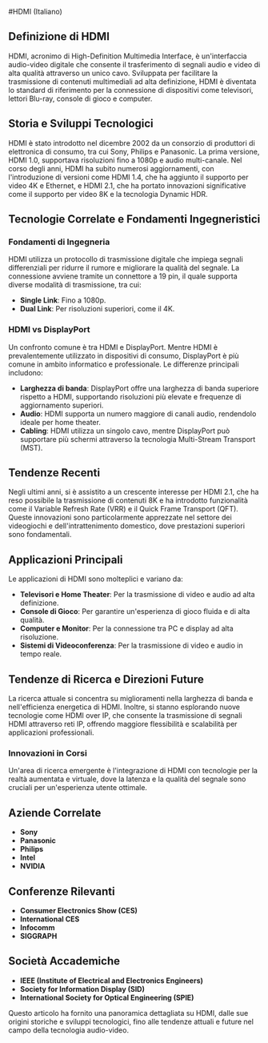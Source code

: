 #HDMI (Italiano)

## Definizione di HDMI
HDMI, acronimo di High-Definition Multimedia Interface, è un'interfaccia audio-video digitale che consente il trasferimento di segnali audio e video di alta qualità attraverso un unico cavo. Sviluppata per facilitare la trasmissione di contenuti multimediali ad alta definizione, HDMI è diventata lo standard di riferimento per la connessione di dispositivi come televisori, lettori Blu-ray, console di gioco e computer.

## Storia e Sviluppi Tecnologici
HDMI è stato introdotto nel dicembre 2002 da un consorzio di produttori di elettronica di consumo, tra cui Sony, Philips e Panasonic. La prima versione, HDMI 1.0, supportava risoluzioni fino a 1080p e audio multi-canale. Nel corso degli anni, HDMI ha subito numerosi aggiornamenti, con l'introduzione di versioni come HDMI 1.4, che ha aggiunto il supporto per video 4K e Ethernet, e HDMI 2.1, che ha portato innovazioni significative come il supporto per video 8K e la tecnologia Dynamic HDR.

## Tecnologie Correlate e Fondamenti Ingegneristici
### Fondamenti di Ingegneria
HDMI utilizza un protocollo di trasmissione digitale che impiega segnali differenziali per ridurre il rumore e migliorare la qualità del segnale. La connessione avviene tramite un connettore a 19 pin, il quale supporta diverse modalità di trasmissione, tra cui:

- **Single Link**: Fino a 1080p.
- **Dual Link**: Per risoluzioni superiori, come il 4K.

### HDMI vs DisplayPort
Un confronto comune è tra HDMI e DisplayPort. Mentre HDMI è prevalentemente utilizzato in dispositivi di consumo, DisplayPort è più comune in ambito informatico e professionale. Le differenze principali includono:

- **Larghezza di banda**: DisplayPort offre una larghezza di banda superiore rispetto a HDMI, supportando risoluzioni più elevate e frequenze di aggiornamento superiori.
- **Audio**: HDMI supporta un numero maggiore di canali audio, rendendolo ideale per home theater.
- **Cabling**: HDMI utilizza un singolo cavo, mentre DisplayPort può supportare più schermi attraverso la tecnologia Multi-Stream Transport (MST).

## Tendenze Recenti
Negli ultimi anni, si è assistito a un crescente interesse per HDMI 2.1, che ha reso possibile la trasmissione di contenuti 8K e ha introdotto funzionalità come il Variable Refresh Rate (VRR) e il Quick Frame Transport (QFT). Queste innovazioni sono particolarmente apprezzate nel settore dei videogiochi e dell'intrattenimento domestico, dove prestazioni superiori sono fondamentali.

## Applicazioni Principali
Le applicazioni di HDMI sono molteplici e variano da:

- **Televisori e Home Theater**: Per la trasmissione di video e audio ad alta definizione.
- **Console di Gioco**: Per garantire un'esperienza di gioco fluida e di alta qualità.
- **Computer e Monitor**: Per la connessione tra PC e display ad alta risoluzione.
- **Sistemi di Videoconferenza**: Per la trasmissione di video e audio in tempo reale.

## Tendenze di Ricerca e Direzioni Future
La ricerca attuale si concentra su miglioramenti nella larghezza di banda e nell'efficienza energetica di HDMI. Inoltre, si stanno esplorando nuove tecnologie come HDMI over IP, che consente la trasmissione di segnali HDMI attraverso reti IP, offrendo maggiore flessibilità e scalabilità per applicazioni professionali.

### Innovazioni in Corsi
Un'area di ricerca emergente è l'integrazione di HDMI con tecnologie per la realtà aumentata e virtuale, dove la latenza e la qualità del segnale sono cruciali per un'esperienza utente ottimale.

## Aziende Correlate
- **Sony**
- **Panasonic**
- **Philips**
- **Intel**
- **NVIDIA**

## Conferenze Rilevanti
- **Consumer Electronics Show (CES)**
- **International CES**
- **Infocomm**
- **SIGGRAPH**

## Società Accademiche
- **IEEE (Institute of Electrical and Electronics Engineers)**
- **Society for Information Display (SID)**
- **International Society for Optical Engineering (SPIE)**

Questo articolo ha fornito una panoramica dettagliata su HDMI, dalle sue origini storiche e sviluppi tecnologici, fino alle tendenze attuali e future nel campo della tecnologia audio-video.